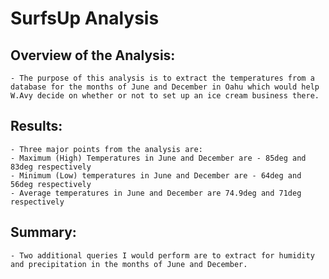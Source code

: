 #   SurfsUp Analysis
##  Overview of the Analysis:
    - The purpose of this analysis is to extract the temperatures from a database for the months of June and December in Oahu which would help W.Avy decide on whether or not to set up an ice cream business there.

##  Results:
    - Three major points from the analysis are:
    - Maximum (High) Temperatures in June and December are - 85deg and 83deg respectively
    - Minimum (Low) temperatures in June and December are - 64deg and 56deg respectively
    - Average temperatures in June and December are 74.9deg and 71deg respectively
    

## Summary:
    - Two additional queries I would perform are to extract for humidity and precipitation in the months of June and December.